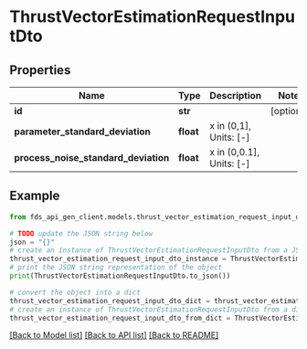 # ThrustVectorEstimationRequestInputDto


## Properties

Name | Type | Description | Notes
------------ | ------------- | ------------- | -------------
**id** | **str** |  | [optional] 
**parameter_standard_deviation** | **float** | x in (0,1], Units: [-] | 
**process_noise_standard_deviation** | **float** | x in (0,0.1], Units: [-] | 

## Example

```python
from fds_api_gen_client.models.thrust_vector_estimation_request_input_dto import ThrustVectorEstimationRequestInputDto

# TODO update the JSON string below
json = "{}"
# create an instance of ThrustVectorEstimationRequestInputDto from a JSON string
thrust_vector_estimation_request_input_dto_instance = ThrustVectorEstimationRequestInputDto.from_json(json)
# print the JSON string representation of the object
print(ThrustVectorEstimationRequestInputDto.to_json())

# convert the object into a dict
thrust_vector_estimation_request_input_dto_dict = thrust_vector_estimation_request_input_dto_instance.to_dict()
# create an instance of ThrustVectorEstimationRequestInputDto from a dict
thrust_vector_estimation_request_input_dto_from_dict = ThrustVectorEstimationRequestInputDto.from_dict(thrust_vector_estimation_request_input_dto_dict)
```
[[Back to Model list]](../README.md#documentation-for-models) [[Back to API list]](../README.md#documentation-for-api-endpoints) [[Back to README]](../README.md)


